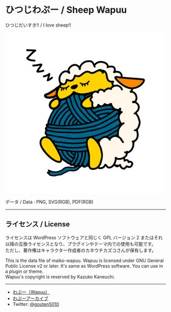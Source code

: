 # ひつじわぷー / Sheep Wapuu
ひつじだいすき!! / I love sheep!!  

![sheep-wapuu](sheep-wapuu.png)

データ / Data : PNG, SVG(RGB), PDF(RGB)

---

## ライセンス / License

ライセンスは WordPress ソフトウェアと同じく GPL バージョン 2 またはそれ以降の互換ライセンスとなり、プラグインやテーマ内での使用も可能です。  
ただし、著作権はキャラクター作成者のカネウチカズコさんが保有します。

This is the data file of maiko-wapuu. Wapuu is licensed under GNU General Public License v2 or later. It's same as WordPress software. You can use in a plugin or theme.  
Wapuu's copyright is reserved by Kazuko Kaneuchi.

---

* [わぷー（Wapuu）](http://ja.wordpress.org/about-wp-ja/wapuu/)
* [わぷーアーカイブ](https://jawordpressorg.github.io/wapuu/)
* Twitter: [@gouten5010](https://twitter.com/gouten5010)
